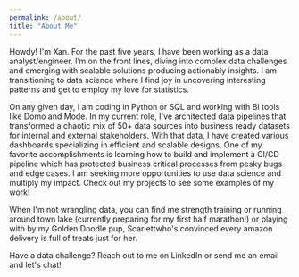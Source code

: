 ```yaml
---
permalink: /about/
title: "About Me"
---
```


Howdy! I'm Xan. For the past five years, I have been working as a data analyst/engineer. I’m on the front lines, diving into complex data challenges and emerging with scalable solutions producing actionably insights. I am transitioning to data science where I find joy in uncovering interesting patterns and get to employ my love for statistics.

On any given day, I am coding in Python or SQL and working with BI tools like Domo and Mode. In my current role, I've architected data pipelines that transformed a chaotic mix of 50+ data sources into business ready datasets for internal and external stakeholders. With that data, I have created various dashboards specializing in efficient and scalable designs.  One of my favorite accomplishments is learning how to build and implement a CI/CD pipeline which has protected business critical processes from pesky bugs and edge cases. I am seeking more opportunities to use data science and multiply my impact. Check out my projects to see some examples of my work! 

When I'm not wrangling data, you can find me strength training or running around town lake (currently preparing for my first half marathon!) or playing with by my Golden Doodle pup, Scarlettwho's convinced every amazon delivery is full of treats just for her.

Have a data challenge? Reach out to me on LinkedIn or send me an email and let's chat!

